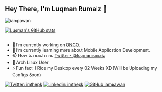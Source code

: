 ## Hey There, I'm Luqman Rumaiz 👋

<p align="left"> <img src="https://komarev.com/ghpvc/?username=luqman&label=Views&color=blue&style=plastic" alt="iampawan" /> </p>

[![Luqman's GitHub stats](https://github-readme-stats.vercel.app/api?username=luqmanrumaiz&theme=radical)](https://github.com/anuraghazra/github-readme-stats)
<br/>
<br/>

- 🔭 I’m currently working on [ONCO](https://github.com/Ammar-Raneez/SDGP-ONCO).
- 🌱 I’m currently learning more about Mobile Application Development.
- 📫 How to reach me: [Twitter - @luqmanrumaiz](https://twitter.com/luqmanrumaiz)
- 🐧 Arch Linux User
- ⚡ Fun fact: I Rice my Desktop every 02 Weeks XD (Will be Uploading my Configs Soon)

[![Twitter: imthepk](https://img.shields.io/twitter/follow/luqmanrumaiz?style=social)](https://twitter.com/luqmanrumaiz)
[![Linkedin: imthepk](https://img.shields.io/badge/-luqmanrumaiz-blue?style=flat-square&logo=Linkedin&logoColor=white&link=https://www.linkedin.com/in/luqmanrumaiz/)](https://www.linkedin.com/in/imthepk/)
[![GitHub iampawan](https://img.shields.io/github/followers/luqmanrumaiz?label=follow&style=social)](https://github.com/luqmanrumaiz)
